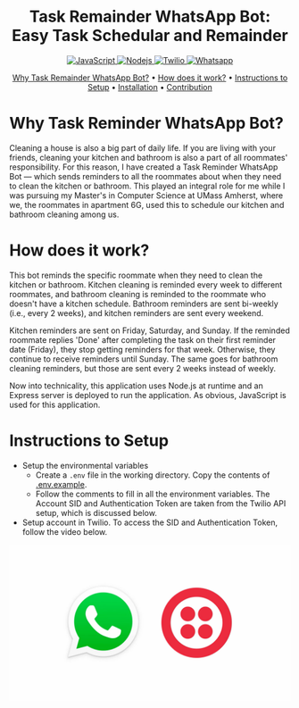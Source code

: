 <h1 align="center">
  <br>
    Task Remainder WhatsApp Bot: Easy Task Schedular and Remainder
  <br>
</h1>

<p align="center"> 
  <a href="https://www.oracle.com/developer/javascript/">
    <img src="https://img.shields.io/badge/-JavaScript-grey?style=flat-square&logo=javascript&logoColor=F7DF1E" alt="JavaScript">
  </a>
  <a href="https://nodejs.org/en">
    <img src="https://img.shields.io/badge/-Node JS-5FA04E?style=flat-square&logo=node.js&logoColor=white" alt="Nodejs">
  </a>
  <a href="https://www.twilio.com/en-us">
    <img src="https://img.shields.io/badge/-Twilio-F22F46?style=flat-square&logo=twilio&logoColor=white" alt="Twilio">
  </a>
  <a href="https://www.whatsapp.com/">
    <img src="https://img.shields.io/badge/-WhatsApp-25D366?style=flat-square&logo=whatsapp&logoColor=white" alt="Whatsapp">
  </a>
</p>

<p align="center">
  <a href="#why-task-remainder-whatsapp-bot">Why Task Remainder WhatsApp Bot?</a>
  •
  <a href="#how-does-it-work">How does it work?</a>
  •
  <a href="#instructions-to-setup">Instructions to Setup</a>
  •
  <a href="#installation">Installation</a>
  •
  <a href="#contribution">Contribution</a>
</p>

# Why Task Reminder WhatsApp Bot?
Cleaning a house is also a big part of daily life. If you are living with your friends, cleaning your kitchen and bathroom is also a part of all roommates' responsibility. For this reason, I have created a Task Reminder WhatsApp Bot — which sends reminders to all the roommates about when they need to clean the kitchen or bathroom. This played an integral role for me while I was pursuing my Master's in Computer Science at UMass Amherst, where we, the roommates in apartment 6G, used this to schedule our kitchen and bathroom cleaning among us.

# How does it work?
This bot reminds the specific roommate when they need to clean the kitchen or bathroom. Kitchen cleaning is reminded every week to different roommates, and bathroom cleaning is reminded to the roommate who doesn't have a kitchen schedule. Bathroom reminders are sent bi-weekly (i.e., every 2 weeks), and kitchen reminders are sent every weekend.

Kitchen reminders are sent on Friday, Saturday, and Sunday. If the reminded roommate replies 'Done' after completing the task on their first reminder date (Friday), they stop getting reminders for that week. Otherwise, they continue to receive reminders until Sunday. The same goes for bathroom cleaning reminders, but those are sent every 2 weeks instead of weekly.

Now into technicality, this application uses Node.js at runtime and an Express server is deployed to run the application. As obvious, JavaScript is used for this application.

# Instructions to Setup
- Setup the environmental variables
  - Create a `.env` file in the working directory. Copy the contents of [.env.example](.env.example).
  - Follow the comments to fill in all the environment variables. The Account SID and Authentication Token are taken from the Twilio API setup, which is discussed below.
- Setup account in Twilio. 
To access the SID and Authentication Token, follow the video below.
<p align="center"> 
  <a href="https://www.youtube.com/watch?v=dQw4w9WgXcQ">
    <img src="/images/image1.png" alt="Watch the video" width="700"/>
  </a>
</p>